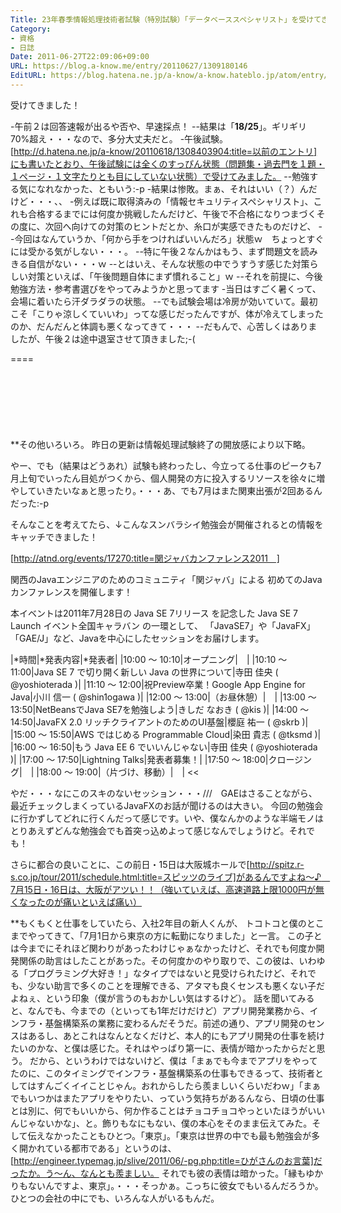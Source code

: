```yaml
---
Title: 23年春季情報処理技術者試験（特別試験）「データベーススペシャリスト」を受けてきた！
Category:
- 資格
- 日誌
Date: 2011-06-27T22:09:06+09:00
URL: https://blog.a-know.me/entry/20110627/1309180146
EditURL: https://blog.hatena.ne.jp/a-know/a-know.hateblo.jp/atom/entry/12921228815727979581
---
```



受けてきました！


-午前２は回答速報が出るや否や、早速採点！
--結果は「<span class="deco" style="font-weight:bold;">18/25</span>」。ギリギリ70%超え・・・なので、多分大丈夫だと。
-午後試験。[http://d.hatena.ne.jp/a-know/20110618/1308403904:title=以前のエントリ]にも書いたとおり、午後試験には全くのすっぴん状態（問題集・過去門を１題・１ページ・１文字たりとも目にしていない状態）で受けてみました。
--勉強する気になれなかった、ともいう:-p
-結果は惨敗。まぁ、それはいい（？）んだけど・・・、、
-例えば既に取得済みの「情報セキュリティスペシャリスト」、これも合格するまでには何度か挑戦したんだけど、午後で不合格になりつまづくその度に、次回へ向けての対策のヒントだとか、糸口が実感できたものだけど、
--今回はなんていうか、「何から手をつければいいんだろ」状態ｗ　ちょっとすぐには受かる気がしない・・・。
--特に午後２なんかはもう、まず問題文を読みきる自信がない・・・ｗ
--とはいえ、そんな状態の中でうすうす感じた対策らしい対策といえば、「午後問題自体にまず慣れること」ｗ
--それを前提に、今後勉強方法・参考書選びをやってみようかと思ってます
-当日はすごく暑くって、会場に着いたら汗ダラダラの状態。
--でも試験会場は冷房が効いていて。最初こそ「こりゃ涼しくていいわ」ってな感じだったんですが、体が冷えてしまったのか、だんだんと体調も悪くなってきて・・・
--だもんで、心苦しくはありましたが、午後２は途中退室させて頂きました;-(

====

<script async src="//pagead2.googlesyndication.com/pagead/js/adsbygoogle.js"></script>
<!-- article-top -->
<ins class="adsbygoogle"
     style="display:inline-block;width:728px;height:90px"
     data-ad-client="ca-pub-3463034538369189"
     data-ad-slot="8367620130"></ins>
<script>
(adsbygoogle = window.adsbygoogle || []).push({});
</script>


**その他いろいろ。
昨日の更新は情報処理試験終了の開放感により以下略。

やー、でも（結果はどうあれ）試験も終わったし、今立ってる仕事のピークも7月上旬でいったん目処がつくから、個人開発の方に投入するリソースを徐々に増やしていきたいなぁと思ったり。・・・あ、でも7月はまた関東出張が2回あるんだった:-p


そんなことを考えてたら、↓こんなスンバラシイ勉強会が開催されるとの情報をキャッチできました！

>>
[http://atnd.org/events/17270:title=関ジャバカンファレンス2011　]


関西のJavaエンジニアのためのコミュニティ「関ジャバ」による
初めてのJavaカンファレンスを開催します！

本イベントは2011年7月28日の Java SE 7リリース を記念した
Java SE 7 Launch イベント全国キャラバン の一環として、
「JavaSE7」や「JavaFX」「GAE/J」など、Javaを中心にしたセッションをお届けします。

|*時間|*発表内容|*発表者|
|10:00 〜 10:10|オープニング|　|
|10:10 〜 11:00|Java SE 7 で切り開く新しい Java の世界について|寺田 佳央 ( @yoshioterada )|
|11:10 〜 12:00|祝Preview卒業！Google App Engine for Java|小川 信一 ( @shin1ogawa )|
|12:00 〜 13:00|（お昼休憩）|　|
|13:00 〜 13:50|NetBeansでJava SE7を勉強しよう|きしだ なおき ( @kis )|
|14:00 〜 14:50|JavaFX 2.0   リッチクライアントのためのUI基盤|櫻庭 祐一 ( @skrb )|
|15:00 〜 15:50|AWS ではじめる Programmable Cloud|染田 貴志 ( @tksmd )|
|16:00 〜 16:50|もう Java EE 6 でいいんじゃない|寺田 佳央 ( @yoshioterada )|
|17:00 〜 17:50|Lightning Talks|発表者募集！|
|17:50 〜 18:00|クロージング|　|
|18:00 〜 19:00|（片づけ、移動）|　|
<<

やだ・・・なにこのスキのないセッション・・・///　GAEはさることながら、最近チェックしまくっているJavaFXのお話が聞けるのは大きい。
今回の勉強会に行かずしてどれに行くんだって感じです。いや、僕なんかのような半端モノはとりあえずどんな勉強会でも首突っ込めよって感じなんでしょうけど。それでも！

さらに都合の良いことに、この前日・15日は大阪城ホールで[http://spitz.r-s.co.jp/tour/2011/schedule.html:title=スピッツのライブ]があるんですよね〜♪　7月15日・16日は、大阪がアツい！！（強いていえば、高速道路上限1000円が無くなったのが痛いといえば痛い）


**もくもくと仕事をしていたら、入社2年目の新人くんが、
トコトコと僕のとこまでやってきて、「7月1日から東京の方に転勤になりました」と一言。
この子とは今までにそれほど関わりがあったわけじゃぁなかったけど、それでも何度か開発関係の助言はしたことがあった。その何度かのやり取りで、この彼は、いわゆる「プログラミング大好き！」なタイプではないと見受けられたけど、それでも、少ない助言で多くのことを理解できる、アタマも良くセンスも悪くない子だよねぇ、という印象（僕が言うのもおかしい気はするけど）。
話を聞いてみると、なんでも、今までの（といっても1年だけだけど）アプリ開発業務から、インフラ・基盤構築系の業務に変わるんだそうだ。前述の通り、アプリ開発のセンスはあるし、あとこれはなんとなくだけど、本人的にもアプリ開発の仕事を続けたいのかな、と僕は感じた。それはやっぱり第一に、表情が暗かったからだと思う。
だから、というわけではないけど、僕は「まぁでも今までアプリをやってたのに、このタイミングでインフラ・基盤構築系の仕事もできるって、技術者としてはすんごくイイことじゃん。おれからしたら羨ましいくらいだわｗ」「まぁでもいつかはまたアプリをやりたい、っていう気持ちがあるんなら、日頃の仕事とは別に、何でもいいから、何か作ることはチョコチョコやっといたほうがいいんじゃないかな」、と。飾りもなにもない、僕の本心をそのまま伝えてみた。そして伝えなかったこともひとつ。「東京」。「東京は世界の中でも最も勉強会が多く開かれている都市である」というのは、[http://engineer.typemag.jp/slive/2011/06/-pg.php:title=ひがさんのお言葉]だったか。う〜ん、なんとも羨ましい。
それでも彼の表情は暗かった。「縁もゆかりもないんですよ、東京」。・・・そっかぁ。こっちに彼女でもいるんだろうか。ひとつの会社の中にでも、いろんな人がいるもんだ。


<script async src="//pagead2.googlesyndication.com/pagead/js/adsbygoogle.js"></script>
<!-- article-bottom2 -->
<ins class="adsbygoogle"
     style="display:inline-block;width:300px;height:250px"
     data-ad-client="ca-pub-3463034538369189"
     data-ad-slot="5274552934"></ins>
<script>
(adsbygoogle = window.adsbygoogle || []).push({});
</script>
